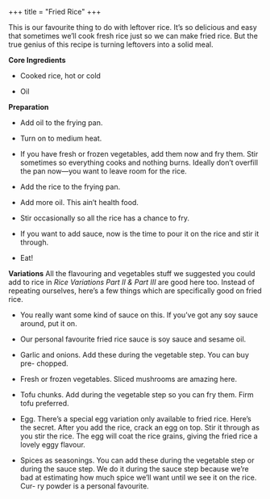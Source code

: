 +++
title = "Fried Rice"
+++

This is our favourite thing to do with leftover rice. It’s so delicious and easy
that sometimes we’ll cook fresh rice just so we can make fried rice. But the
true genius of this recipe is turning leftovers into a solid meal.

**Core Ingredients**
- Cooked rice, hot or cold

- Oil

**Preparation**
- Add oil to the frying pan.

- Turn on to medium heat.

- If you have fresh or frozen vegetables, add them now and fry them. Stir
sometimes so everything cooks and nothing burns. Ideally don’t overfill
the pan now—you want to leave room for the rice.

- Add the rice to the frying pan.

- Add more oil. This ain’t health food.

- Stir occasionally so all the rice has a chance to fry.

- If you want to add sauce, now is the time to pour it on the rice and stir it
through.

- Eat!

**Variations**
All the flavouring and vegetables stuff we suggested you could add to rice
in _Rice Variations Part II & Part III_ are good here too. Instead of repeating
ourselves, here’s a few things which are specifically good on fried rice.

- You really want some kind of sauce on this. If you’ve got any soy sauce
around, put it on.



- Our personal favourite fried rice sauce is soy sauce and sesame oil.

- Garlic and onions. Add these during the vegetable step. You can buy pre-
chopped.

- Fresh or frozen vegetables. Sliced mushrooms are amazing here.

- Tofu chunks. Add during the vegetable step so you can fry them. Firm
tofu preferred.

- Egg. There’s a special egg variation only available to fried rice. Here’s
the secret. After you add the rice, crack an egg on top. Stir it through as
you stir the rice. The egg will coat the rice grains, giving the fried rice a
lovely eggy flavour.

- Spices as seasonings. You can add these during the vegetable step or
during the sauce step. We do it during the sauce step because we’re bad
at estimating how much spice we’ll want until we see it on the rice. Cur-
ry powder is a personal favourite.